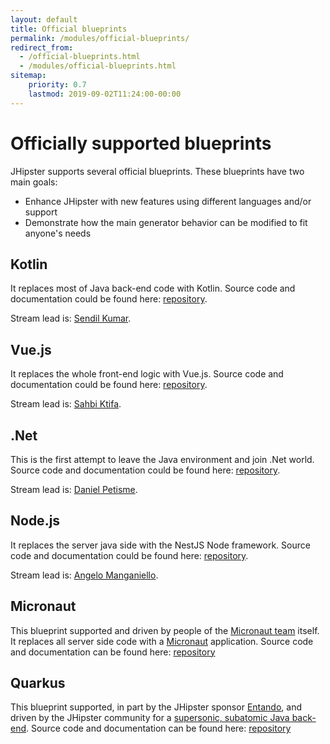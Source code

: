 ```yaml
---
layout: default
title: Official blueprints
permalink: /modules/official-blueprints/
redirect_from:
  - /official-blueprints.html
  - /modules/official-blueprints.html
sitemap:
    priority: 0.7
    lastmod: 2019-09-02T11:24:00-00:00
---
```


# <i class="fa fa-star"></i> Officially supported blueprints

JHipster supports several official blueprints. These blueprints have two main goals:

* Enhance JHipster with new features using different languages and/or support
* Demonstrate how the main generator behavior can be modified to fit anyone's needs

## Kotlin

It replaces most of Java back-end code with Kotlin. Source code and documentation could be found here: [repository](https://github.com/jhipster/jhipster-kotlin).

Stream lead is: [Sendil Kumar](https://github.com/sendilkumarn).

## Vue.js

It replaces the whole front-end logic with Vue.js. Source code and documentation could be found here: [repository](https://github.com/jhipster/jhipster-vuejs).

Stream lead is: [Sahbi Ktifa](https://github.com/sahbi-ktifa).

## .Net

This is the first attempt to leave the Java environment and join .Net world. Source code and documentation could be found here: [repository](https://github.com/jhipster/jhipster-dotnetcore).

Stream lead is: [Daniel Petisme](https://github.com/danielpetisme).

## Node.js

It replaces the server java side with the NestJS Node framework. Source code and documentation could be found here: [repository](https://github.com/jhipster/generator-jhipster-nodejs).

Stream lead is: [Angelo Manganiello](https://github.com/amanganiello90).

## Micronaut

This blueprint supported and driven by people of the [Micronaut team](https://github.com/jhipster/generator-jhipster-micronaut/graphs/contributors) itself.
It replaces all server side code with a [Micronaut](https://micronaut.io/) application. 
Source code and documentation can be found here: [repository](https://github.com/jhipster/generator-jhipster-micronaut)

## Quarkus

This blueprint supported, in part by the JHipster sponsor [Entando](https://www.entando.com/), and driven by the JHipster community for a [supersonic, subatomic Java back-end](https://quarkus.io/).
Source code and documentation can be found here: [repository](https://github.com/jhipster/generator-jhipster-quarkus)
